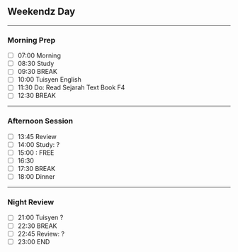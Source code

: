  ## Weekendz Day
---
### Morning Prep

- [ ] 07:00 Morning
- [ ] 08:30 Study
- [ ] 09:30 BREAK
- [ ] 10:00 Tuisyen English
- [ ] 11:30 Do: Read Sejarah Text Book F4
- [ ] 12:30 BREAK
---
### Afternoon Session

- [ ] 13:45 Review
- [ ] 14:00 Study: ?
- [ ] 15:00 : FREE
- [ ] 16:30 
- [ ] 17:30 BREAK
- [ ] 18:00 Dinner
---
### Night Review

- [ ] 21:00 Tuisyen ?
- [ ] 22:30 BREAK
- [ ] 22:45 Review: ?
- [ ] 23:00 END